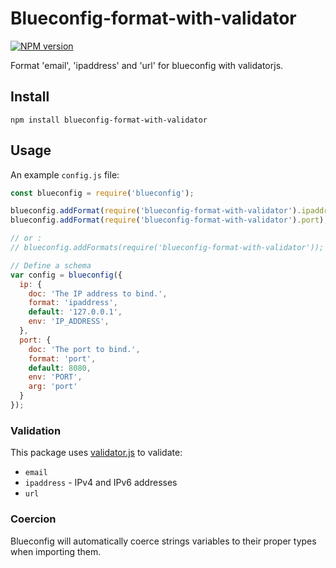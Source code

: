 # Blueconfig-format-with-validator

[![NPM version](http://img.shields.io/npm/v/blueconfig-format-with-validator.svg)](https://www.npmjs.org/package/blueconfig-format-with-validator)

Format 'email', 'ipaddress' and 'url' for blueconfig with validatorjs.

## Install

```shell
npm install blueconfig-format-with-validator
```

## Usage

An example `config.js` file:

```javascript
const blueconfig = require('blueconfig');

blueconfig.addFormat(require('blueconfig-format-with-validator').ipaddress);
blueconfig.addFormat(require('blueconfig-format-with-validator').port);

// or :
// blueconfig.addFormats(require('blueconfig-format-with-validator'));

// Define a schema
var config = blueconfig({
  ip: {
    doc: 'The IP address to bind.',
    format: 'ipaddress',
    default: '127.0.0.1',
    env: 'IP_ADDRESS',
  },
  port: {
    doc: 'The port to bind.',
    format: 'port',
    default: 8080,
    env: 'PORT',
    arg: 'port'
  }
});
```

### Validation

This package uses [validator.js](https://github.com/chriso/node-validator#list-of-validation-methods) to validate:

* `email`
* `ipaddress` - IPv4 and IPv6 addresses
* `url`

### Coercion

Blueconfig will automatically coerce strings variables to their proper types when importing them.
